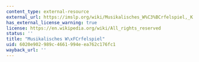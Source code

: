 ```yaml
---
content_type: external-resource
external_url: https://imslp.org/wiki/Musikalisches_W%C3%BCrfelspiel,_K.516f_(Mozart,_Wolfgang_Amadeus)
has_external_license_warning: true
license: https://en.wikipedia.org/wiki/All_rights_reserved
status: ''
title: "Musikalisches W\xFCrfelspiel"
uid: 6020e902-989c-4661-994e-ea762c176fc1
wayback_url: ''
---
```

